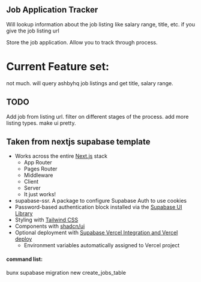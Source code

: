 ## Job Application Tracker

Will lookup information about the job listing like salary range, title, etc. if you give the job listing url

Store the job application.  Allow you to track through process.



# Current Feature set:
not much.
will query ashbyhq job listings and get title, salary range.

## TODO

Add job from listing url.
filter on different stages of the process.
add more listing types.
make ui pretty.

## Taken from nextjs supabase template

- Works across the entire [Next.js](https://nextjs.org) stack
  - App Router
  - Pages Router
  - Middleware
  - Client
  - Server
  - It just works!
- supabase-ssr. A package to configure Supabase Auth to use cookies
- Password-based authentication block installed via the [Supabase UI Library](https://supabase.com/ui/docs/nextjs/password-based-auth)
- Styling with [Tailwind CSS](https://tailwindcss.com)
- Components with [shadcn/ui](https://ui.shadcn.com/)
- Optional deployment with [Supabase Vercel Integration and Vercel deploy](#deploy-your-own)
  - Environment variables automatically assigned to Vercel project

#### command list:

bunx supabase migration new create_jobs_table